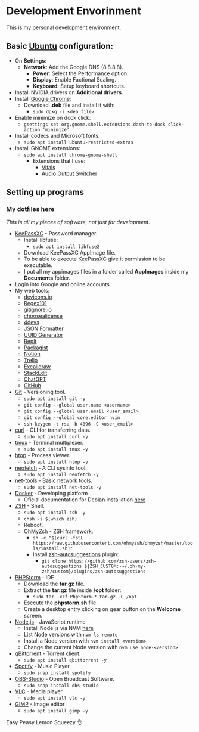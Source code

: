 # Development Envorinment

<p>This is my personal development environment.</p>

## Basic [Ubuntu](https://ubuntu.com/) configuration:

- On **Settings**:
  - **Network**: Add the Google DNS (8.8.8.8).
    - **Power**: Select the Performance option.
    - **Display**: Enable Factional Scaling.
    - **Keyboard**: Setup keyboard shortcuts.
- Install NVIDIA drivers on **Additional drivers**.
- Install [Google Chrome](https://www.google.com/intl/pt-BR/chrome/):
  - Download **.deb** file and install it with:
    - `sudo dpkg -i <deb_file>`
- Enable minimize on dock click:
  - `gsettings set org.gnome.shell.extensions.dash-to-dock click-action 'minimize'`
- Install codecs and Microsoft fonts:
  - `sudo apt install ubuntu-restricted-extras`
- Install GNOME extensions:
  - `sudo apt install chrome-gnome-shell`
    - Extensions that I use:
      - [Vitals](https://extensions.gnome.org/extension/1460/vitals/)
      - [Audio Output Switcher](https://extensions.gnome.org/extension/751/audio-output-switcher/)

## Setting up programs

### My dotfiles [here](https://github.com/gnulll/dotfiles)

<em>This is all my pieces of software, not just for development.</em>

- [KeePassXC](https://keepassxc.org/) - Password manager.
  - Install libfuse:
    - `sudo apt install libfuse2`
  - Download KeePassXC AppImage file.
  - To be able to execute KeePassXC give it permission to be executable.
  - I put all my appimages files in a folder called **AppImages** inside my **Documents** folder.
- Login into Google and online accounts.
- My web tools:
  - [devicons.io](https://devdocs.io/)
  - [Regex101](https://regex101.com/)
  - [gitignore.io](https://www.toptal.com/developers/gitignore/)
  - [choosealicense](https://choosealicense.com/)
  - [4devs](https://www.4devs.com.br/)
  - [JSON Formatter](https://jsonformatter.org/)
  - [UUID Generator](https://www.uuidgenerator.net/version4)
  - [Replt](https://replit.com/)
  - [Packagist](https://packagist.org/)
  - [Notion](https://www.notion.so/)
  - [Trello](https://trello.com/)
  - [Excalidraw](https://excalidraw.com/)
  - [StackEdit](https://stackedit.io/)
  - [ChatGPT](https://chat.openai.com/)
  - [GitHub](https://github.com/)
- [Git](https://git-scm.com/) - Versioning tool.
  - `sudo apt install git -y`
  - `git config --global user.name <username>`
  - `git config --global user.email <user_email>`
  - `git config --global core.editor nvim`
  - `ssh-keygen -t rsa -b 4096 -C <user_email>`
- [curl](https://curl.se/) - CLI for transferring data.
  - `sudo apt install curl -y`
- [tmux](https://github.com/tmux/tmux/wiki) - Terminal multiplexer.
  - `sudo apt install tmux -y`
- [htop](https://github.com/htop-dev/htop) - Process viewer.
  - `sudo apt install htop -y`
- [neofetch](https://github.com/dylanaraps/neofetch) - A CLI sysinfo tool.
  - `sudo apt install neofetch -y`
- [net-tools](https://github.com/ecki/net-tools) - Basic network tools.
  - `sudo apt install net-tools -y`
- [Docker](https://www.docker.com/) - Developing platform
  - Oficial documentation for Debian installation [here](https://docs.docker.com/engine/install/ubuntu/)
- [ZSH](https://www.zsh.org/) - Shell.
  - `sudo apt install zsh -y`
  - `chsh -s $(which zsh)`
  - Reboot.
  - [OhMyZsh](https://ohmyz.sh/) - ZSH framework.
    - `sh -c "$(curl -fsSL https://raw.githubusercontent.com/ohmyzsh/ohmyzsh/master/tools/install.sh)"`
    - Install [zsh-autosuggestions](https://github.com/zsh-users/zsh-autosuggestions) plugin:
      - `git clone https://github.com/zsh-users/zsh-autosuggestions ${ZSH_CUSTOM:-~/.oh-my-zsh/custom}/plugins/zsh-autosuggestions`
- [PHPStorm](https://www.jetbrains.com/pt-br/phpstorm/) - IDE
  - Download the **tar.gz** file.
  - Extract the **tar.gz** file inside **/opt** folder:
    - `sudo tar -xzf PhpStorm-*.tar.gz -C /opt`
  - Esecute the **phpstorm.sh** file.
  - Create a desktop entry clicking on gear button on the **Welcome** screen.
- [Node.js](https://nodejs.org/en) - JavaScript runtime
  - Install Node.js via NVM [here](https://github.com/nvm-sh/nvm?tab=readme-ov-file#installing-and-updating)
  - List Node versions with `nvm ls-remote`
  - Install a Node version with `nvm install <version>`
  - Change the current Node version with `nvm use node-<version>`
- [qBittorrent](https://www.qbittorrent.org/download) - Torrent client.
  - `sudo apt install qbittorrent -y`
- [Spotify](https://www.spotify.com/br-pt/download/linux/) - Music Player.
  - `sudo snap install spotify`
- [OBS-Studio](https://obsproject.com/pt-br/download) - Open Broadcast Software.
  - `sudo snap install obs-studio`
- [VLC](https://www.videolan.org/vlc/index.pt_BR.html) - Media player.
  - `sudo apt install vlc -y`
- [GIMP](https://www.gimp.org/) - Image editor
  - `sudo apt install gimp -y`

Easy Peasy Lemon Squeezy 👌
